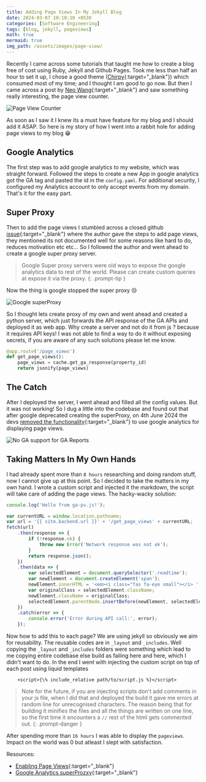 ```yaml
---
title: Adding Page Views In My Jekyll Blog
date: 2024-03-07 10:10:10 +0530
categories: [Software Engineering]
tags: [blog, jekyll, pageviews]
math: true
mermaid: true
img_path: /assets/images/page-view/
---
```


Recently I came across some tutorials that taught me how to create a blog free of cost using Ruby, Jekyll and Github Pages. Took me less than half an hour to set it up, I chose a good theme ([Chirpy](https://chirpy.cotes.page/posts/getting-started/){:target="_blank"}) which consumed most of my time; and I thought I am good to go now. But then I came across a post by [Neo Wang](https://nwatx.me/post/atcoderdp){:target="_blank"} and saw something really interesting, the page view counter. 

![Page View Counter](page-view.png)

As soon as I saw it I knew its a must have feature for my blog and I should add it ASAP. So here is my story of how I went into a rabbit hole for adding page views to my blog 😁

## Google Analytics

The first step was to add google analytics to my website, which was straight forward. Followed the steps to create a new App in google analytics got the GA tag and pasted the id in the `config.yaml`. For additional security, I configured my Analytics account to only accept events from my domain. That's it for the easy part.

## Super Proxy

Then to add the page views I stumbled across a closed github [issue](https://github.com/cotes2020/jekyll-theme-chirpy/issues/92){:target="_blank"} where the author gave the steps to add page views, they mentioned its not documented well for some reasons like hard to do, reduces motivation etc etc... So I followed the author and went ahead to create a google super proxy server.

> Google Super proxy servers were old ways to expose the google analytics data to rest of the world. Please can create custom queries at expose it via the proxy.
{: .prompt-tip }

Now the thing is google stopped the super proxy 😒

![Google superProxy](super-proxy.png)

So I thought lets create proxy of my own and went ahead and created a python server, which just forwards the API response of the GA APIs and deployed it as web app. Why create a server and not do it from js ? because it requires API keys! I was not able to find a way to do it without exposing secrets, if you are aware of any such solutions please let me know.

```python
@app.route('/page_views')
def get_page_views():
    page_views = cache.get_ga_response(property_id)
    return jsonify(page_views)
```

## The Catch

After I deployed the server, I went ahead and filled all the config values. But it was not working! So I dug a little into the codebase and found out that after google deprecated creating the superProxy, on 4th June 2024 the devs [removed the functionality](https://github.com/cotes2020/jekyll-theme-chirpy/issues/92){:target="_blank"} to use google analytics for displaying page views.

![No GA support for GA Reports](pull-request.png)

## Taking Matters In My Own Hands

I had already spent more than `8 hours` researching and doing random stuff, now I cannot give up at this point. So I decided to take the matters in my own hand. I wrote a custom script and injected it the markdown, the script will take care of adding the page views. The hacky-wacky solution:

```js
console.log('Hello from ga-pv.js!');

var currentURL = window.location.pathname;
var url = '{{ site.backend.url }}' + '/get_page_views' + currentURL;
fetch(url)
    .then(response => {
        if (!response.ok) {
            throw new Error('Network response was not ok');
        }
        return response.json();
    })
    .then(data => {
        var selectedElement = document.querySelector('.readtime');
        var newElement = document.createElement('span');
        newElement.innerHTML = '<em><i class="fas fa-eye small"></i> ' + '  ' + data.page_views + '</em> views';
        var originalClass = selectedElement.className;
        newElement.className = originalClass;
        selectedElement.parentNode.insertBefore(newElement, selectedElement);
    })
    .catch(error => {
        console.error('Error during API call:', error);
    });
```

Now how to add this to each page? We are using jekyll so obviously we aim for reusability. The reusable codes are in `_layout` and `_includes`. Well copying the `_layout` and `_includes` folders were something which lead to me copying entire codebase else build as failing here and here, which I didn't want to do. In the end I went with injecting the custom script on top of each post using liquid templates

```text
    <script>{\% include_relative path/to/script.js %}</script>
```

> Note for the future, if you are injecting scripts don't add comments in your js file, when I did that and deployed the build it gave me errors at random line for unrecognised characters. The reason being that for building it minifies the files and all the things are written on one line, so the first time it encounters a `//` rest of the html gets commented out.
{: .prompt-danger }

After spending more than `16 hours` I was able to display the `pageviews`. Impact on the world was 0 but atleast I slept with satisfaction.

Resources:
- [Enabling Page Views](https://enqio.cn/posts/enable-google-pv/){:target="_blank"}
- [Google Analytics superProzxy](https://developers.google.com/analytics/solutions/google-analytics-super-proxy){:target="_blank"}
